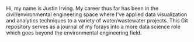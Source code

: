 Hi, my name is Justin Irving.
My career thus far has been in the civil/environmental engineering space
where I've applied data visualization and analytics techniques to a variety of 
water/wastewater projects. This Git repository serves as a 
journal of my forays into a more data science role which goes beyond the environmental engineering field.
